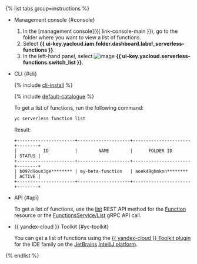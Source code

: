 {% list tabs group=instructions %}

- Management console {#console}

   1. In the [management console]({{ link-console-main }}), go to the folder where you want to view a list of functions.
   1. Select **{{ ui-key.yacloud.iam.folder.dashboard.label_serverless-functions }}**.
   1. In the left-hand panel, select ![image](../../_assets/console-icons/curly-brackets-function.svg) **{{ ui-key.yacloud.serverless-functions.switch_list }}**.

- CLI {#cli}

   {% include [cli-install](../cli-install.md) %}

   {% include [default-catalogue](../default-catalogue.md) %}

   To get a list of functions, run the following command:

   ```bash
   yc serverless function list
   ```

   Result:

   ```text
   +----------------------+--------------------+----------------------+--------+
   |          ID          |        NAME        |      FOLDER ID       | STATUS |
   +----------------------+--------------------+----------------------+--------+
   | b097d9ous3ge******** | my-beta-function   | aoek49ghmknn******** | ACTIVE |
   +----------------------+--------------------+----------------------+--------+
   ```

- API {#api}

   To get a list of functions, use the [list](../../functions/functions/api-ref/Function/list.md) REST API method for the [Function](../../functions/functions/api-ref/Function/index.md) resource or the [FunctionsService/List](../../functions/functions/api-ref/grpc/function_service.md#List) gRPC API call.

- {{ yandex-cloud }} Toolkit {#yc-toolkit}

   You can get a list of functions using the [{{ yandex-cloud }} Toolkit plugin](https://github.com/yandex-cloud/ide-plugin-jetbrains/blob/master/README.en.md) for the IDE family on the [JetBrains](https://www.jetbrains.com/) [IntelliJ platform](https://www.jetbrains.com/opensource/idea/).

{% endlist %}
